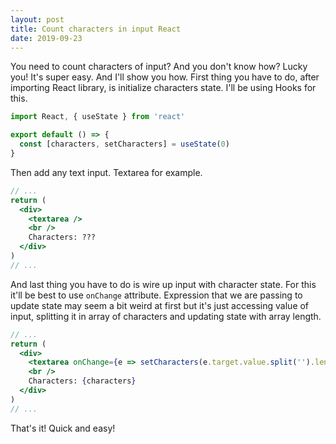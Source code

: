 ```yaml
---
layout: post
title: Count characters in input React
date: 2019-09-23
---
```


You need to count characters of input? And you don't know how? Lucky you! It's super easy. And I'll show you how. First thing you have to do, after importing React library, is initialize characters state. I'll be using Hooks for this.

```js
import React, { useState } from 'react'

export default () => {
  const [characters, setCharacters] = useState(0)
}
```

Then add any text input. Textarea for example.

```jsx
// ...
return (
  <div>
    <textarea />
    <br />
    Characters: ???
  </div>
)
// ...
```

And last thing you have to do is wire up input with character state. For this it'll be best to use `onChange` attribute. Expression that we are passing to update state may seem a bit weird at first but it's just accessing value of input, splitting it in array of characters and updating state with array length.

```jsx
// ...
return (
  <div>
    <textarea onChange={e => setCharacters(e.target.value.split('').length)} />
    <br />
    Characters: {characters}
  </div>
)
// ...
```

That's it! Quick and easy!
